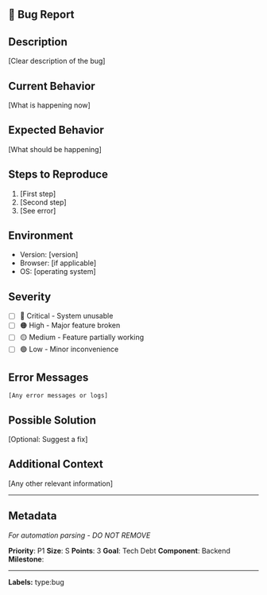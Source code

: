 ## 🐛 Bug Report

## Description
[Clear description of the bug]

## Current Behavior
[What is happening now]

## Expected Behavior
[What should be happening]

## Steps to Reproduce
1. [First step]
2. [Second step]
3. [See error]

## Environment
- Version: [version]
- Browser: [if applicable]
- OS: [operating system]

## Severity
- [ ] 🔴 Critical - System unusable
- [ ] 🟠 High - Major feature broken
- [ ] 🟡 Medium - Feature partially working
- [ ] 🟢 Low - Minor inconvenience

## Error Messages
```
[Any error messages or logs]
```

## Possible Solution
[Optional: Suggest a fix]

## Additional Context
[Any other relevant information]

---

## Metadata
*For automation parsing - DO NOT REMOVE*

**Priority**: P1
**Size**: S
**Points**: 3
**Goal**: Tech Debt
**Component**: Backend
**Milestone**: 

---
**Labels:** type:bug